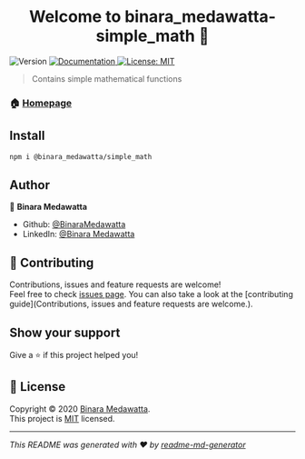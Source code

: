 <h1 align="center">Welcome to binara_medawatta-simple_math 👋</h1>
<p>
  <img alt="Version" src="https://img.shields.io/badge/version-1.1.0-blue.svg?cacheSeconds=2592000" />
  <a href="https://github.com/BinaraMedawatta/simple-math/blob/main/README.md" target="_blank">
    <img alt="Documentation" src="https://img.shields.io/badge/documentation-yes-brightgreen.svg" />
  </a>
  <a href="https://github.com/BinaraMedawatta/simple-math/blob/main/LICENSE" target="_blank">
    <img alt="License: MIT" src="https://img.shields.io/badge/License-MIT-yellow.svg" />
  </a>
</p>

> Contains simple mathematical functions

### 🏠 [Homepage](https://github.com/BinaraMedawatta/simple-math)

## Install

```sh
npm i @binara_medawatta/simple_math
```

## Author

👤 **Binara Medawatta**

* Github: [@BinaraMedawatta](https://github.com/BinaraMedawatta)
* LinkedIn: [@Binara Medawatta](https://www.linkedin.com/in/binara-medawatta-84713313a/)

## 🤝 Contributing

Contributions, issues and feature requests are welcome!<br />Feel free to check [issues page](https://github.com/BinaraMedawatta/simple-math/issues). You can also take a look at the [contributing guide](Contributions, issues and feature requests are welcome.).

## Show your support

Give a ⭐️ if this project helped you!

## 📝 License

Copyright © 2020 [Binara Medawatta](https://github.com/BinaraMedawatta).<br />
This project is [MIT](https://github.com/BinaraMedawatta/simple-math/blob/main/LICENSE) licensed.

***
_This README was generated with ❤️ by [readme-md-generator](https://github.com/kefranabg/readme-md-generator)_